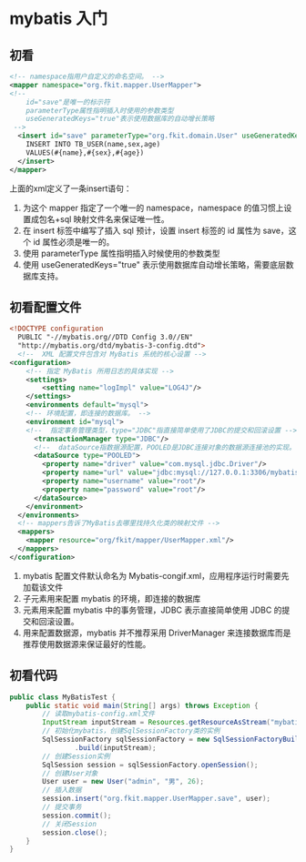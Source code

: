 # mybatis 入门
## 初看
```xml
<!-- namespace指用户自定义的命名空间。 -->
<mapper namespace="org.fkit.mapper.UserMapper">
<!--
	id="save"是唯一的标示符
	parameterType属性指明插入时使用的参数类型
	useGeneratedKeys="true"表示使用数据库的自动增长策略
 -->
  <insert id="save" parameterType="org.fkit.domain.User" useGeneratedKeys="true">
  	INSERT INTO TB_USER(name,sex,age)
  	VALUES(#{name},#{sex},#{age})
  </insert>
</mapper>
```
上面的xml定义了一条insert语句：
1. <mapper namespace="org.fkit.mapper.UserMapper"> 为这个 mapper 指定了一个唯一的 namespace，namespace 的值习惯上设置成包名+sql 映射文件名来保证唯一性。
2. 在 insert 标签中编写了插入 sql 预计，设置 insert 标签的 id 属性为 save，这个 id 属性必须是唯一的。
3. 使用 parameterType 属性指明插入时候使用的参数类型
4. 使用 useGeneratedKeys="true" 表示使用数据库自动增长策略，需要底层数据库支持。

## 初看配置文件
```xml
<!DOCTYPE configuration
  PUBLIC "-//mybatis.org//DTD Config 3.0//EN"
  "http://mybatis.org/dtd/mybatis-3-config.dtd">
  <!--  XML 配置文件包含对 MyBatis 系统的核心设置 -->
<configuration>
	<!-- 指定 MyBatis 所用日志的具体实现 -->
	<settings>
		<setting name="logImpl" value="LOG4J"/>
	</settings>
	<environments default="mysql">
	<!-- 环境配置，即连接的数据库。 -->
    <environment id="mysql">
    <!--  指定事务管理类型，type="JDBC"指直接简单使用了JDBC的提交和回滚设置 -->
      <transactionManager type="JDBC"/>
      <!--  dataSource指数据源配置，POOLED是JDBC连接对象的数据源连接池的实现。 -->
      <dataSource type="POOLED">
        <property name="driver" value="com.mysql.jdbc.Driver"/>
        <property name="url" value="jdbc:mysql://127.0.0.1:3306/mybatis"/>
        <property name="username" value="root"/>
        <property name="password" value="root"/>
      </dataSource>
    </environment>
  </environments>
  <!-- mappers告诉了MyBatis去哪里找持久化类的映射文件 -->
  <mappers>
  	<mapper resource="org/fkit/mapper/UserMapper.xml"/>
  </mappers>
</configuration>
```
1. mybatis 配置文件默认命名为 Mybatis-congif.xml，应用程序运行时需要先加载该文件
2. <environment> 子元素用来配置 mybatis 的环境，即连接的数据库
3. <transactionManager> 元素用来配置 mybatis 中的事务管理，JDBC 表示直接简单使用 JDBC 的提交和回滚设置。
4. <dataSource> 用来配置数据源，mybatis 并不推荐采用 DriverManager 来连接数据库而是推荐使用数据源来保证最好的性能。

## 初看代码
```java
public class MyBatisTest {
	public static void main(String[] args) throws Exception {
		// 读取mybatis-config.xml文件
		InputStream inputStream = Resources.getResourceAsStream("mybatis-config.xml");
		// 初始化mybatis，创建SqlSessionFactory类的实例
		SqlSessionFactory sqlSessionFactory = new SqlSessionFactoryBuilder()
				.build(inputStream);
		// 创建Session实例
		SqlSession session = sqlSessionFactory.openSession();
		// 创建User对象
		User user = new User("admin", "男", 26);
		// 插入数据
		session.insert("org.fkit.mapper.UserMapper.save", user);
		// 提交事务
		session.commit();
		// 关闭Session
		session.close();
	}
}
```
